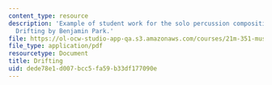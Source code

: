 ```yaml
---
content_type: resource
description: 'Example of student work for the solo percussion composition assignment:
  Drifting by Benjamin Park.'
file: https://ol-ocw-studio-app-qa.s3.amazonaws.com/courses/21m-351-music-composition-fall-2008/dede78e1d007bcc5fa59b33df177090e_park_drifting.pdf
file_type: application/pdf
resourcetype: Document
title: Drifting
uid: dede78e1-d007-bcc5-fa59-b33df177090e
---
```

